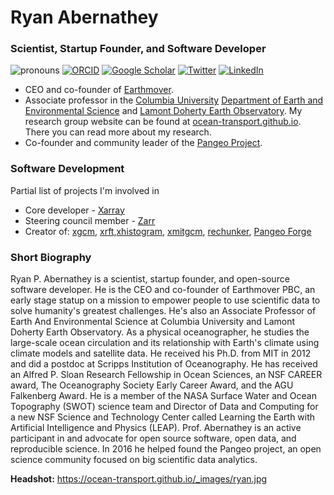 # Ryan Abernathey


### Scientist, Startup Founder, and Software Developer


![pronouns](https://img.shields.io/static/v1?label=pronouns&message=he/him&color=red&style=flat-square)
[![ORCID](https://img.shields.io/static/v1?label=ORCID&message=0000-0001-5999-4917&color=green&style=flat-square&logo=orcid)](https://orcid.org/0000-0001-5999-4917)
[![Google Scholar](https://img.shields.io/static/v1?label=&message=Google%20Scholar&color=gray&style=flat-square&logo=google-scholar)](https://scholar.google.com/citations?user=t1lmjVkAAAAJ)
[![Twitter](https://img.shields.io/twitter/follow/rabernat?logo=twitter&style=flat-square)](https://twitter.com/rabernat)
[![LinkedIn](https://img.shields.io/static/v1?label=&message=LinkedIn&color=0077B5&style=flat-square&logo=linkedin)](https://www.linkedin.com/in/ryan-abernathey-32a70652)

- CEO and co-founder of [Earthmover](https://earthmover.io/). 
- Associate professor in the [Columbia University](https://www.columbia.edu/) [Department of Earth and Environmental Science](https://eesc.columbia.edu/) and [Lamont Doherty Earth Observatory](https://ldeo.columbia.edu/). My research group website can be found at [ocean-transport.github.io](https://ocean-transport.github.io/). There you can read more about my research.
- Co-founder and community leader of the [Pangeo Project](https://pangeo.io/).

### Software Development

Partial list of projects I'm involved in

- Core developer - [Xarray](https://github.com/pydata/xarray)
- Steering council member - [Zarr](https://github.com/zarr-developers)
- Creator of: [xgcm](https://github.com/xgcm/xgcm/), [xrft](https://github.com/xgcm/xrft/),[xhistogram](https://github.com/xgcm/xhistogram), [xmitgcm](https://github.com/MITgcm/xmitgcm), [rechunker](https://github.com/pangeo-data/rechunker/), [Pangeo Forge](https://github.com/pangeo-forge/) 

### Short Biography

Ryan P. Abernathey is a scientist, startup founder, and open-source software developer. He is the CEO and co-founder of Earthmover PBC, an early stage statup on a mission to empower people to use scientific data to solve humanity's greatest challenges. He's also an Associate Professor of Earth And Environmental Science at Columbia University and Lamont Doherty Earth Observatory. As a physical oceanographer, he studies the large-scale ocean circulation and its relationship with Earth's climate using climate models and satellite data. He received his Ph.D. from MIT in 2012 and did a postdoc at Scripps Institution of Oceanography. He has received an Alfred P. Sloan Research Fellowship in Ocean Sciences, an NSF CAREER award, The Oceanography Society Early Career Award, and the AGU Falkenberg Award. He is a member of the NASA Surface Water and Ocean Topography (SWOT) science team and Director of Data and Computing for a new NSF Science and Technology Center called Learning the Earth with Artificial Intelligence and Physics (LEAP). Prof. Abernathey is an active participant in and advocate for open source software, open data, and reproducible science. In 2016 he helped found the Pangeo project, an open science community focused on big scientific data analytics.

**Headshot:** <https://ocean-transport.github.io/_images/ryan.jpg>

